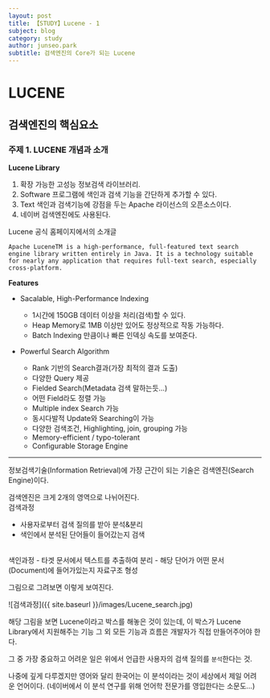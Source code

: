 ```yaml
---
layout: post
title: 【STUDY】Lucene - 1
subject: blog
category: study
author: junseo.park
subtitle: 검색엔진의 Core가 되는 Lucene
---
```


# LUCENE
## 검색엔진의 핵심요소

### 주제 1. LUCENE 개념과 소개

**Lucene Library**
1. 확장 가능한 고성능 정보검색 라이브러리.
2. Software 프로그램에 색인과 검색 기능을 간단하게 추가할 수 있다.
3. Text 색인과 검색기능에 강점을 두는 Apache 라이선스의 오픈소스이다.
4. 네이버 검색엔진에도 사용된다.

Lucene 공식 홈페이지에서의 소개글

`Apache LuceneTM is a high-performance, full-featured text search engine library written entirely in Java. It is a technology suitable for nearly any application that requires full-text search, especially cross-platform.`

**Features**
- Sacalable, High-Performance Indexing
    - 1시간에 150GB 데이터 이상을 처리(검색)할 수 있다.
    - Heap Memory로 1MB 이상만 있어도 정상적으로 작동 가능하다.
    - Batch Indexing 만큼이나 빠른 인덱싱 속도를 보여준다.

- Powerful Search Algorithm
    - Rank 기반의 Search결과(가장 최적의 결과 도출)
    - 다양한 Query 제공
    - Fielded Search(Metadata 검색 말하는듯...)
    - 어떤 Field라도 정렬 가능
    - Multiple index Search 가능
    - 동시다발적 Update와 Searching이 가능
    - 다양한 검색조건, Highlighting, join, grouping 가능
    - Memory-efficient / typo-tolerant
    - Configurable Storage Engine

----------------------
정보검색기술(Information Retrieval)에 가장 근간이 되는 기술은 검색엔진(Search Engine)이다.

검색엔진은 크게 2개의 영역으로 나뉘어진다.
<br>
검색과정
- 사용자로부터 검색 질의를 받아 분석&분리
- 색인에서 분석된 단어들이 들어갔는지 검색
<br>
색인과정
- 타겟 문서에서 텍스트를 추출하여 분리
- 해당 단어가 어떤 문서(Document)에 들어가있는지 자료구조 형성

그림으로 그려보면 이렇게 보여진다.

![검색과정]({{ site.baseurl }}/images/Lucene_search.jpg)
 
 해당 그림을 보면 Lucene이라고 박스를 해놓은 것이 있는데,
 이 박스가 Lucene Library에서 지원해주는 기능
 그 외 모든 기능과 흐름은 개발자가 직접 만들어주어야 한다.

그 중 가장 중요하고 어려운 일은 위에서 언급한 사용자의 검색 질의를 `분석`한다는 것.

나중에 깊게 다루겠지만 영어와 달리 한국어는 이 분석이라는 것이 세상에서 제일 어려운 언어이다.
(네이버에서 이 분석 연구를 위해 언어학 전문가를 영입한다는 소문도...)